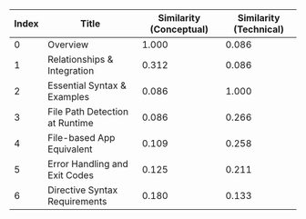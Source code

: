 | Index | Title | Similarity (Conceptual) | Similarity (Technical) |
|-------|-------|-------------------------|------------------------|
| 0 | Overview | 1.000 | 0.086 |
| 1 | Relationships & Integration | 0.312 | 0.086 |
| 2 | Essential Syntax & Examples | 0.086 | 1.000 |
| 3 | File Path Detection at Runtime | 0.086 | 0.266 |
| 4 | File-based App Equivalent | 0.109 | 0.258 |
| 5 | Error Handling and Exit Codes | 0.125 | 0.211 |
| 6 | Directive Syntax Requirements | 0.180 | 0.133 |
